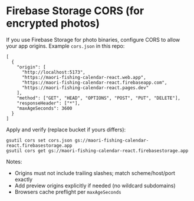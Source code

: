 # Firebase Storage CORS (for encrypted photos)

If you use Firebase Storage for photo binaries, configure CORS to allow your app origins. Example `cors.json` in this repo:

```
[
  {
    "origin": [
      "http://localhost:5173",
      "https://maori-fishing-calendar-react.web.app",
      "https://maori-fishing-calendar-react.firebaseapp.com",
      "https://maori-fishing-calendar-react.pages.dev"
    ],
    "method": ["GET", "HEAD", "OPTIONS", "POST", "PUT", "DELETE"],
    "responseHeader": ["*"],
    "maxAgeSeconds": 3600
  }
]
```

Apply and verify (replace bucket if yours differs):

```
gsutil cors set cors.json gs://maori-fishing-calendar-react.firebasestorage.app
gsutil cors get gs://maori-fishing-calendar-react.firebasestorage.app
```

Notes:

- Origins must not include trailing slashes; match scheme/host/port exactly
- Add preview origins explicitly if needed (no wildcard subdomains)
- Browsers cache preflight per `maxAgeSeconds`
